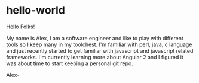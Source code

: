 # hello-world


Hello Folks!

My name is Alex, I am a software engineer and like to play with different tools so I keep many in my toolchest. I'm familiar with perl, java, c language and just recently started to get familiar with javascript and javascript related frameworks. I'm currently learning more about Angular 2 and I figured it was about time to start keeping a personal git repo.

Alex-
